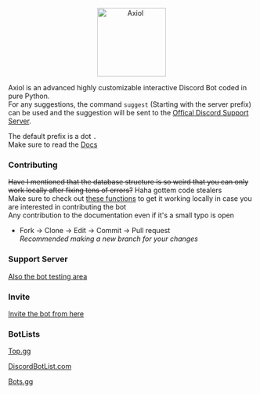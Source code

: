 <p align="center">
  <a href="https://discord.com/api/oauth2/authorize?client_id=843484459113775114&permissions=8&scope=bot">
    <img
      alt="Axiol"
      src="https://cdn.discordapp.com/attachments/843519647055609856/845662999686414336/Logo1.png"
      width="140"
    />
  </a>
</p>

Axiol is an advanced highly customizable interactive Discord Bot coded in pure Python.</br>
For any suggestions, the command `suggest` (Starting with the server prefix) can be used and the suggestion will be sent to the
[Offical Discord Support Server](https://discord.gg/Rzz5WS9jXW).</br>

The default prefix is a dot `.` </br>
Make sure to read the [Docs](/DOCS.md)

### Contributing
~~Have I mentioned that the database structure is so weird that you can only work locally after fixing tens of errors?~~ Haha gottem code stealers</br>
Make sure to check out [these functions](axiol/functions.py) to get it working locally in case you are interested in contributing the bot </br>
Any contribution to the documentation even if it's a small typo is open

- Fork -> Clone -> Edit -> Commit -> Pull request </br>
*Recommended making a new branch for your changes*

### Support Server
[Also the bot testing area](https://discord.gg/Rzz5WS9jXW)

### Invite
[Invite the bot from here](https://discord.com/oauth2/authorize?client_id=843484459113775114&permissions=473295959&scope=bot)

### BotLists
[Top.gg](https://top.gg/bot/843484459113775114/vote) </br>

[DiscordBotList.com](https://discordbotlist.com/bots/axiol/upvote)

[Bots.gg](https://discord.bots.gg/bots/843484459113775114)
